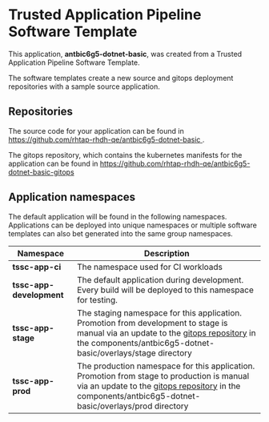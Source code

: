 # Trusted Application Pipeline Software Template

This application, **antbic6g5-dotnet-basic**, was created from a Trusted Application Pipeline Software Template.

The software templates create a new source and gitops deployment repositories with a sample source application. 

## Repositories

The source code for your application can be found in [https://github.com/rhtap-rhdh-qe/antbic6g5-dotnet-basic ](https://github.com/rhtap-rhdh-qe/antbic6g5-dotnet-basic ).
 
The gitops repository, which contains the kubernetes manifests for the application can be found in 
[https://github.com/rhtap-rhdh-qe/antbic6g5-dotnet-basic-gitops ](https://github.com/rhtap-rhdh-qe/antbic6g5-dotnet-basic-gitops ) 

## Application namespaces 

The default application will be found in the following namespaces. Applications can be deployed into unique namespaces or multiple software templates can also bet generated into the same group namespaces.  

|  Namespace   |  Description   |  
| -------- | -------- |
| **tssc-app-ci** | The namespace used for CI workloads |
| **tssc-app-development** | The default application during development. Every build will be deployed to this namespace for testing. |
| **tssc-app-stage** | The staging namespace for this application. Promotion from development to stage is manual via an update to the [gitops repository](https://github.com/rhtap-rhdh-qe/antbic6g5-dotnet-basic-gitops ) in the components/antbic6g5-dotnet-basic/overlays/stage directory |
| **tssc-app-prod** | The production namespace for this application. Promotion from stage to production is manual via an update to the [gitops repository](https://github.com/rhtap-rhdh-qe/antbic6g5-dotnet-basic-gitops ) in the components/antbic6g5-dotnet-basic/overlays/prod directory |